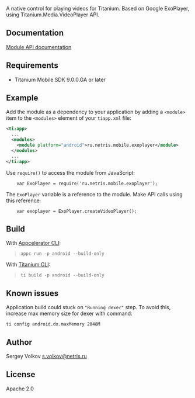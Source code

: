 A native control for playing videos for Titanium. Based on Google ExoPlayer, using Titanium.Media.VideoPlayer API.

Documentation
---------------
[Module API documentation](documentation/index.md)

Requirements
---------------
- Titanium Mobile SDK 9.0.0.GA or later

Example
---------------
Add the module as a dependency to your application by adding a `<module>` item to the `<modules>` element of your `tiapp.xml` file:
```XML
<ti:app>
  ...
  <modules>
    <module platform="android">ru.netris.mobile.exoplayer</module>
  </modules>
  ...
</ti:app>
```

Use `require()` to access the module from JavaScript:
```JS
    var ExoPlayer = require('ru.netris.mobile.exoplayer');
```

The `ExoPlayer` variable is a reference to the module. Make API calls using this reference:
```JS
    var exoplayer = ExoPlayer.createVideoPlayer();
```


Build
---------------
With [Appcelerator CLI](https://github.com/appcelerator/appc-install):
>`appc run -p android --build-only`

With [Titanium CLI](https://github.com/appcelerator/titanium):
>`ti build -p android --build-only`

Known issues
------------
Application build could stuck on `"Running dexer"` step. To avoid this, increase max memory size for dexer with command:

```ti config android.dx.maxMemory 2048M```

Author
---------------
Sergey Volkov <s.volkov@netris.ru>

License
---------------
Apache 2.0
